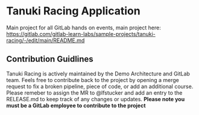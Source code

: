 # Tanuki Racing Application

Main project for all GitLab hands on events, main project here: https://gitlab.com/gitlab-learn-labs/sample-projects/tanuki-racing/-/edit/main/README.md

## Contribution Guidlines

Tanuki Racing is actively maintained by the Demo Architecture and GitLab team. Feels free to contribute back to the project by opening a merge request to fix a broken pipeline, piece of code, or add an additional course. Please remeber to assign the MR to @lfstucker and add an entry to the RELEASE.md to keep track of any changes or updates. **Please note you must be a GitLab employee to contribute to the project**
